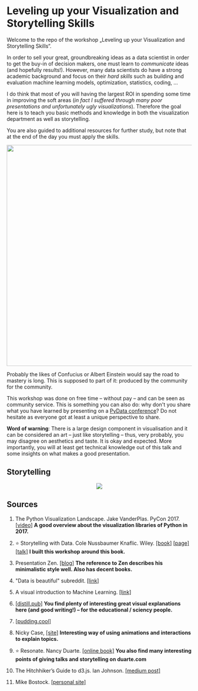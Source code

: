 # Leveling up your Visualization and Storytelling Skills

Welcome to the repo of the workshop „Leveling up your Visualization and Storytelling Skills“.

In order to sell your great, groundbreaking ideas as a data scientist in order to get the buy-in of decision makers, one must learn to _communicate_ ideas (and hopefully results!). However, many data scientists do have a strong academic background and focus on their _hard skills_ such as building and evaluation machine learning models, optimization, statistics, coding, ...

I do think that most of you will having the largest ROI in spending some time in improving the soft areas (_in fact I suffered through many poor presentations and unfortunately ugly visualizations_). Therefore the goal here is to teach you basic methods and knowledge in both the visualization department as well as storytelling.

You are also guided to additional resources for further study, but note that at the end of the day you must apply the skills.

<div align="center">
  <img src="imgs/community.png" width="600pt" />
</div>

Probably the likes of Confucius or Albert Einstein would say the road to mastery is long. This is supposed to part of it: produced by the community for the community.

This workshop was done on free time – without pay – and can be seen as community service. This is something you can also do: why don't you share what you have learned by presenting on a [PyData conference](https://www.pydata.org)? Do not hesitate as everyone got at least a unique perspective to share.

__Word of warning__: There is a large design component in visualisation and it can be considered an art – just like storytelling – thus, very probably, you may disagree on aesthetics and taste. It is okay and expected. More importantly, you will at least get technical knowledge out of this talk and some insights on what makes a good presentation.

## Storytelling

<div align="center">
  <img src="imgs/vonnegurt_story.jpg"/>
</div>

## Sources

1. The Python Visualization Landscape. Jake VanderPlas. PyCon 2017. [[video]](https://www.youtube.com/watch?v=FytuB8nFHPQ)
**A good overview about the visualization libraries of Python in 2017.**

2. :star: Storytelling with Data. Cole Nussbaumer Knaflic. Wiley. [[book]](https://www.amazon.com/gp/product/1119002257) [[page]](https://www.storyingtellingwithdata.com) [[talk]](https://www.youtube.com/watch?v=8EMW7io4rSI)
**I built this workshop around this book.**

3. Presentation Zen. [[blog]](https://presentationzen.blogs.com)
**The reference to Zen describes his minimalistic style well. Also has decent books.**

4. "Data is beautiful" subreddit. [[link]](https://www.reddit.com/r/dataisbeautiful/comments/8viwek/oc_world_income_mountains_19502015_animated/)

5. A visual introduction to Machine Learning. [[link]](www.r2d3.us/visual-intro-to-machine-learning-part-1/)

6. [[distill.pub]](https://distill.pub)
**You find plenty of interesting great visual explanations here (and good writing!) – for the educational / sciency people.**

7. [[pudding.cool]](https://pudding.cool/)

8. Nicky Case, [[site]](https://ncase.me/)
**Interesting way of using animations and interactions to explain topics.**

9. :star: Resonate. Nancy Duarte. [[online book]](http://resonate.duarte.com/#!page0)
**You also find many interesting points of giving talks and storytelling on duarte.com**

10. The Hitchhiker’s Guide to d3.js. Ian Johnson. [[medium post]](https://medium.com/@enjalot/the-hitchhikers-guide-to-d3-js-a8552174733a)

11. Mike Bostock. [[personal site]](https://bost.ocks.org/mike/)
